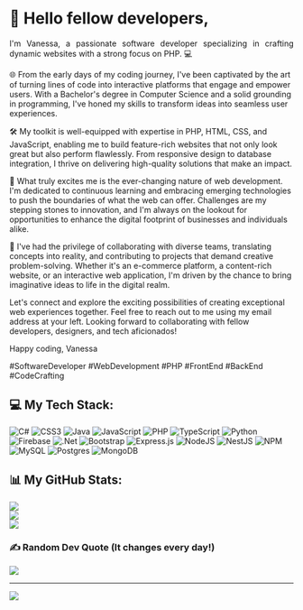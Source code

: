 <h1 align="left">👋 Hello fellow developers,</h1>

<p align="justify">
I'm Vanessa, a passionate software developer specializing in crafting dynamic websites with a strong focus on PHP. 💻

🌐 From the early days of my coding journey, I've been captivated by the art of turning lines of code into interactive platforms that engage and empower users. With a Bachelor's degree in Computer Science and a solid grounding in programming, I've honed my skills to transform ideas into seamless user experiences.

🛠️ My toolkit is well-equipped with expertise in PHP, HTML, CSS, and JavaScript, enabling me to build feature-rich websites that not only look great but also perform flawlessly. From responsive design to database integration, I thrive on delivering high-quality solutions that make an impact.

🚀 What truly excites me is the ever-changing nature of web development. I'm dedicated to continuous learning and embracing emerging technologies to push the boundaries of what the web can offer. Challenges are my stepping stones to innovation, and I'm always on the lookout for opportunities to enhance the digital footprint of businesses and individuals alike.

🌱 I've had the privilege of collaborating with diverse teams, translating concepts into reality, and contributing to projects that demand creative problem-solving. Whether it's an e-commerce platform, a content-rich website, or an interactive web application, I'm driven by the chance to bring imaginative ideas to life in the digital realm.

Let's connect and explore the exciting possibilities of creating exceptional web experiences together. Feel free to reach out to me using my email address at your left. Looking forward to collaborating with fellow developers, designers, and tech aficionados!

Happy coding,
Vanessa

#SoftwareDeveloper #WebDevelopment #PHP #FrontEnd #BackEnd #CodeCrafting</p>

## 💻 My Tech Stack:
![C#](https://img.shields.io/badge/c%23-%23239120.svg?style=for-the-badge&logo=c-sharp&logoColor=white) ![CSS3](https://img.shields.io/badge/css3-%231572B6.svg?style=for-the-badge&logo=css3&logoColor=white) ![Java](https://img.shields.io/badge/java-%23ED8B00.svg?style=for-the-badge&logo=java&logoColor=white) ![JavaScript](https://img.shields.io/badge/javascript-%23323330.svg?style=for-the-badge&logo=javascript&logoColor=%23F7DF1E) ![PHP](https://img.shields.io/badge/php-%23777BB4.svg?style=for-the-badge&logo=php&logoColor=white) ![TypeScript](https://img.shields.io/badge/typescript-%23007ACC.svg?style=for-the-badge&logo=typescript&logoColor=white) ![Python](https://img.shields.io/badge/python-3670A0?style=for-the-badge&logo=python&logoColor=ffdd54) ![Firebase](https://img.shields.io/badge/firebase-%23039BE5.svg?style=for-the-badge&logo=firebase) ![.Net](https://img.shields.io/badge/.NET-5C2D91?style=for-the-badge&logo=.net&logoColor=white) ![Bootstrap](https://img.shields.io/badge/bootstrap-%23563D7C.svg?style=for-the-badge&logo=bootstrap&logoColor=white) ![Express.js](https://img.shields.io/badge/express.js-%23404d59.svg?style=for-the-badge&logo=express&logoColor=%2361DAFB) ![NodeJS](https://img.shields.io/badge/node.js-6DA55F?style=for-the-badge&logo=node.js&logoColor=white) ![NestJS](https://img.shields.io/badge/nestjs-%23E0234E.svg?style=for-the-badge&logo=nestjs&logoColor=white) ![NPM](https://img.shields.io/badge/NPM-%23000000.svg?style=for-the-badge&logo=npm&logoColor=white) ![MySQL](https://img.shields.io/badge/mysql-%2300f.svg?style=for-the-badge&logo=mysql&logoColor=white) ![Postgres](https://img.shields.io/badge/postgres-%23316192.svg?style=for-the-badge&logo=postgresql&logoColor=white) ![MongoDB](https://img.shields.io/badge/MongoDB-%234ea94b.svg?style=for-the-badge&logo=mongodb&logoColor=white)

## 📊 My GitHub Stats:
![](https://github-readme-stats.vercel.app/api?username=vanessanellyn&hide_border=false&include_all_commits=false&count_private=false)<br/>
![](https://github-readme-streak-stats.herokuapp.com/?user=vanessanellyn&hide_border=false)<br/>
![](https://github-readme-stats.vercel.app/api/top-langs/?username=vanessanellyn&hide_border=false&include_all_commits=false&count_private=false&layout=compact)

### ✍️ Random Dev Quote (It changes every day!)
![](https://quotes-github-readme.vercel.app/api?type=horizontal&theme=radical)

---
[![](https://visitcount.itsvg.in/api?id=vanessanellyn&icon=0&color=0)](https://visitcount.itsvg.in)
